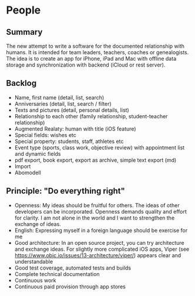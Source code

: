 # People
## Summary
The new attempt to write a software for the documented relationship with humans. It is intended for team leaders, teachers, coaches or genealogists.
The idea is to create an app for iPhone, iPad and Mac with offline data storage and synchronization with backend (iCloud or rest server).

## Backlog
- Name, first name (detail, list, search)
- Anniversaries (detail, list, search / filter)
- Texts and pictures (detail, personal details, list)
- Relationship to each other (family relationship, student-teacher relationship)
- Augmented Realaty: human with title (iOS feature)
- Special fields: wishes etc
- Special property: students, staff, athletes etc
- Event type (sports, class work, objective review) with appointment list and dynamic fields
- pdf export, book export, export as archive, simple text export (md)
- Import
- Abomodell

## Principle: "Do everything right"
- Openness: My ideas should be fruitful for others. The ideas of other developers can be incorporated. Openness demands quality and effort for clarity. I am not alone in the world and I want to strengthen the exchange of ideas.
- English: Expressing myself in a foreign language should be exercise for me
- Good architecture: In an open source project, you can try architecture and exchange ideas. For slightly more complicated iOS apps, Viper (see https://www.objc.io/issues/13-architecture/viper/) appears clear and understandable
- Good test coverage, automated tests and builds
- Complete technical documentation
- Continuous work
- Continuous paid provision through app stores
